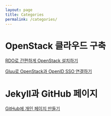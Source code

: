 ```yaml
---
layout: page
title: Categories
permalink: /categories/
---
```


OpenStack 클라우드 구축
========================
[RDO로 간편하게 OpenStack 설치하기](https://kycfeel.github.io/2017/03/01/RDO로-간편하게-OpenStack-설치하기.html)

[Gluu로 OpenStack과 OpenID SSO 연결하기](https://)

Jekyll과 GitHub 페이지
========================
[GitHub에 개인 페이지 만들기](https://)
